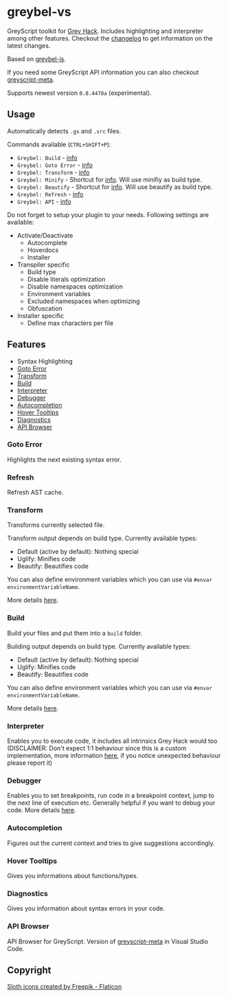 # greybel-vs

GreyScript toolkit for [Grey Hack](https://greyhackgame.com). Includes highlighting and interpreter among other features. Checkout the [changelog](https://github.com/ayecue/greybel-vs/blob/main/CHANGELOG.md) to get information on the latest changes.

Based on [greybel-js](https://github.com/ayecue/greybel-js).

If you need some GreyScript API information you can also checkout [greyscript-meta](https://greyscript-meta.netlify.app/).

Supports newest version `0.8.4478a` (experimental).

## Usage

Automatically detects `.gs` and `.src` files.

Commands available (`CTRL+SHIFT+P`):
- `Greybel: Build` - [info](#build)
- `Greybel: Goto Error` - [info](#goto-error)
- `Greybel: Transform` - [info](#transform)
- `Greybel: Minify` - Shortcut for [info](#transform). Will use minifiy as build type.
- `Greybel: Beautify` - Shortcut for [info](#transform). Will use beautify as build type.
- `Greybel: Refresh` - [info](#refresh)
- `Greybel: API` - [info](#api-browser)

Do not forget to setup your plugin to your needs. Following settings are available:

- Activate/Deactivate
    - Autocomplete
    - Hoverdocs
    - Installer
- Transpiler specific
    - Build type
    - Disable literals optimization
    - Disable namespaces optimization
    - Environment variables
    - Excluded namespaces when optimizing
    - Obfuscation
- Installer specific
    - Define max characters per file

## Features

- Syntax Highlighting
- [Goto Error](#goto-error)
- [Transform](#transform)
- [Build](#build)
- [Interpreter](#interpreter)
- [Debugger](#debugger)
- [Autocompletion](#autocompletion)
- [Hover Tooltips](#hover-tooltips)
- [Diagnostics](#diagnostics)
- [API Browser](#api-browser)

### Goto Error

Highlights the next existing syntax error.

### Refresh

Refresh AST cache.

### Transform

Transforms currently selected file.

Transform output depends on build type. Currently available types:
- Default (active by default): Nothing special
- Uglify: Minifies code
- Beautify: Beautifies code

You can also define environment variables which you can use via `#envar environmentVariableName`.

More details [here](https://github.com/ayecue/greybel-js#features).

### Build

Build your files and put them into a `build` folder.

Building output depends on build type. Currently available types:
- Default (active by default): Nothing special
- Uglify: Minifies code
- Beautify: Beautifies code

You can also define environment variables which you can use via `#envar environmentVariableName`.

More details [here](https://github.com/ayecue/greybel-js#transpiler).

### Interpreter

Enables you to execute code, it includes all intrinsics Grey Hack would too (DISCLAIMER: Don't expect 1:1 behaviour since this is a custom implementation, more information [here](https://github.com/ayecue/greybel-js#interpreter), if you notice unexpected behaviour please report it)

### Debugger

Enables you to set breakpoints, run code in a breakpoint context, jump to the next line of execution etc. Generally helpful if you want to debug your code. More details [here](https://github.com/ayecue/greybel-js#debugger).

### Autocompletion

Figures out the current context and tries to give suggestions accordingly.

### Hover Tooltips

Gives you informations about functions/types.

### Diagnostics

Gives you information about syntax errors in your code.

### API Browser

API Browser for GreyScript. Version of [greyscript-meta](https://greyscript-meta.netlify.app/) in Visual Studio Code.

## Copyright

[Sloth icons created by Freepik - Flaticon](https://www.flaticon.com/free-icons/sloth)